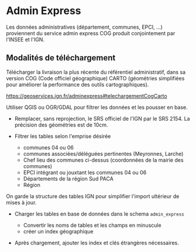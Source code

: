 # Admin Express

Les données administratives (département, communes, EPCI, ...) proviennent du service admin express COG produit conjointement par l'INSEE et l'IGN.

## Modalités de téléchargement

Télécharger la livraison la plus récente du référentiel administratif, dans sa version COG (Code officiel géographique) CARTO (géométries simplifiées pour améliorer la performance des outils cartographiques).

https://geoservices.ign.fr/adminexpress#telechargementCogCarto

Utiliser QGIS ou OGR/GDAL pour filtrer les données et les pousser en base.

- Remplacer, sans reprojection, le SRS officiel de l'IGN par le SRS 2154. La précision des géométries est de 10cm.

- Filtrer les tables selon l'emprise désirée

  - communes 04 ou 06
  - communes associées/déléguées pertinentes (Meyronnes, Larche)
  - Chef lieu des communes ci-dessus (coordonnées de la mairie des communes)
  - EPCI intégrant ou jouxtant les communes 04 ou 06
  - Départements de la région Sud PACA
  - Région

On garde la structure des tables IGN pour simplifier l'import ultérieur de mises à jour.

- Charger les tables en base de données dans le schema `admin_express`

  - Convertir les noms de tables et les champs en minuscule
  - créer un index géographique

- Après chargement, ajouter les index et clés étrangères nécessaires.
